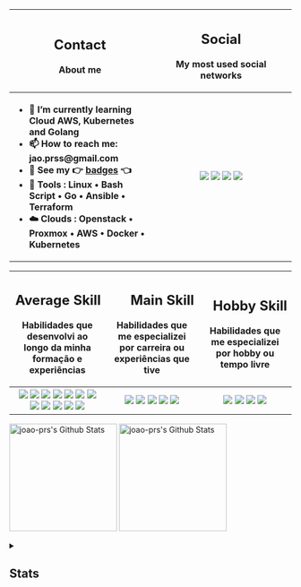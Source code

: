 <!--
## Bem-vindo ao meu portfólio.
## Social
[![Insta](https://img.shields.io/badge/jprs.drw-E4405F?style=for-the-badge&logo=instagram&logoColor=white)](https://www.instagram.com/jprs.drw/)
[![Linkedin](https://img.shields.io/badge/joao_prs-0E76A8?style=for-the-badge&logo=linkedin&logoColor=white)](https://www.linkedin.com/in/joao-prs/)
-->

<table>
  <tr>
    <th> <h2 align="center">Contact</h2><p>About me</p> </th>
    <th> <h2 align="center">Social</h2><p>My most used social networks</p> </th>
  </tr>
    <th width="50%">
      <ul align="left">
        <li>🌱 I’m currently learning Cloud AWS, Kubernetes and Golang</li>
        <li>📫 How to reach me: jao.prss@gmail.com</li>
        <li>🏅 See my 👉 <a href="https://www.credly.com/users/joao-prs">badges</a> 👈</li>
        <li>🧰 Tools : Linux • Bash Script • Go • Ansible • Terraform</li>
        <li>☁️ Clouds : Openstack • Proxmox • AWS • Docker • Kubernetes</li>
      </ul>
    </th>
    <th width="50%">
      <a href="https://www.linkedin.com/in/joao-prs/"><img src="https://img.shields.io/badge/joao_prs-0E76A8?style=for-the-badge&logo=linkedin&logoColor=white"></a>
      <a href="https://www.instagram.com/jprs.drw/"><img src="https://img.shields.io/badge/jprs.drw-E4405F?style=for-the-badge&logo=instagram&logoColor=white"></a>
      <a href="https://linktr.ee/joao_prs"><img src="https://img.shields.io/badge/joao_prs-58DC65?style=for-the-badge&logo=linktree&logoColor=white"></a>
      <a href="https://joao-prs.itch.io/"><img src="https://img.shields.io/badge/joao_prs-FF9A4E?style=for-the-badge&logo=itch.io&logoColor=white"></a>
    </th>
</table>

<!--
## Skills
![Linux](https://img.shields.io/badge/-Linux-FCC624?style=flat-square&logo=linux&logoColor=black)
![Docker](https://img.shields.io/badge/-Docker-46a2f1?style=flat-square&logo=docker&logoColor=white)
![PS](https://img.shields.io/badge/-Photoshop-31A8FF?style=flat-square&logo=Adobe%20Photoshop&logoColor=white)
![redhat](https://img.shields.io/badge/-RedHat-da1414?style=flat-square&logo=redhat&logoColor=white)
![Terraform](https://img.shields.io/badge/-Terraform-844FBA?style=flat-square&logo=terraform&logoColor=white)
![aws](https://img.shields.io/badge/-AWS-ff9538?style=flat-square&logo=amazon&logoColor=white)
![nginx](https://img.shields.io/badge/-Nginx-08bf0e?style=flat-square&logo=nginx&logoColor=white)
![Lua](https://img.shields.io/badge/-Lua-000080?style=flat-square&logo=lua&logoColor=white)
![Javascript](https://img.shields.io/badge/-JavaScript-fff519?style=flat-square&logo=javascript&logoColor=black)
![Golang](https://img.shields.io/badge/-Go-00ADD8?style=flat-square&logo=go&logoColor=white)
![Python](https://img.shields.io/badge/-Python-ffec29?style=flat-square&logo=python&logoColor=black)
![PHP](https://img.shields.io/badge/-php-775ec2?style=flat-square&logo=php&logoColor=white)
![Mariadb](https://img.shields.io/badge/-MariaDB-003545?style=flat-square&logo=mariadb&logoColor=white) 
![Postgresql](https://img.shields.io/badge/-Postgresql-427db5?style=flat-square&logo=postgresql&logoColor=white)

![Manjaro](https://img.shields.io/badge/-Manjaro-35BF5C?style=flat-square&logo=manjaro&logoColor=white)
![Arch](https://img.shields.io/badge/-Arch-168eca?style=flat-square&logo=arch-linux&logoColor=white)
-->

<table>
  <tr>
    <th><h2 align="right">Average Skill</h2><p>Habilidades que desenvolvi ao longo da minha formação e experiências</p></th>
    <th><h2 align="right">Main Skill</h2><p>Habilidades que me especializei por carreira ou experiências que tive</p></th>
    <th><h2 align="right">Hobby Skill</h2><p>Habilidades que me especializei por hobby ou tempo livre</p></th>
  </tr>
    <th width="34%"> <img src="https://img.shields.io/badge/-RedHat-da1414?style=flat-square&logo=redhat&logoColor=white"> <img src="https://img.shields.io/badge/-Suse-35BF5C?style=flat-square&logo=suse&logoColor=white"> <img src="https://img.shields.io/badge/-Terraform-844FBA?style=flat-square&logo=terraform&logoColor=white"> <img src="https://img.shields.io/badge/-AWS-ff9538?style=flat-square&logo=amazon&logoColor=white"> <img src="https://img.shields.io/badge/-Nginx-08bf0e?style=flat-square&logo=nginx&logoColor=white"> <img src="https://img.shields.io/badge/-MariaDB-003545?style=flat-square&logo=mariadb&logoColor=white"> <img src="https://img.shields.io/badge/-Postgresql-427db5?style=flat-square&logo=postgresql&logoColor=white"> <img src="https://img.shields.io/badge/-Python-ffec29?style=flat-square&logo=python&logoColor=black"> <img src="https://img.shields.io/badge/-Go-00ADD8?style=flat-square&logo=go&logoColor=white"> <img src="https://img.shields.io/badge/-Lua-000080?style=flat-square&logo=lua&logoColor=white"> <img src="https://img.shields.io/badge/-JavaScript-fff519?style=flat-square&logo=javascript&logoColor=black"> <img src="https://img.shields.io/badge/-php-775ec2?style=flat-square&logo=php&logoColor=white"> </th>
  <th width="33%"><img src="https://img.shields.io/badge/-Git-F05032?style=flat-square&logo=git&logoColor=white"> <img src="https://img.shields.io/badge/-Linux-FCC624?style=flat-square&logo=linux&logoColor=black"> <img src="https://img.shields.io/badge/-Docker-46a2f1?style=flat-square&logo=docker&logoColor=white"> <img src="https://img.shields.io/badge/-Kubernetes-3887ff?style=flat-square&logo=kubernetes&logoColor=white"> <img src="https://img.shields.io/badge/-Proxmox-db7716?style=flat-square&logo=proxmox&logoColor=white"> </th>
  <th width="33%"><img src="https://img.shields.io/badge/-Arch-168eca?style=flat-square&logo=arch-linux&logoColor=white"> <img src="https://img.shields.io/badge/-Photoshop-14249E?style=flat-square&logo=Adobe%20Photoshop&logoColor=white"> <img src="https://img.shields.io/badge/-Davinci-f14522?style=flat-square&logo=davinciresolve&logoColor=white"> <img src="https://img.shields.io/badge/-Blender-ed961e?style=flat-square&logo=blender&logoColor=white"> </th>
</table>

<a href="https://github.com/joao-prs"><img alt="joao-prs's Github Stats" src="https://github-readme-stats.vercel.app/api/top-langs/?username=joao-prs&langs_count=8&layout=compact&theme=react&hide_border=true&bg_color=16131f&title_color=a788fa&icon_color=F8D866&hide=Jupyter%20Notebook,Roff" height="192px"></a> <a href="https://github.com/joao-prs"><img alt="joao-prs's Github Stats" src="https://github-readme-stats.vercel.app/api/?username=joao-prs&show_icons=true&include_all_commits=true&count_private=true&theme=react&hide_border=true&bg_color=16131f&title_color=a788fa&icon_color=F8D866" height="192px"/></a>
  
<details> 
  <summary><h2>Stats</h2></summary>

  <a href="https://github.com/ashutosh00710/github-readme-activity-graph"><img alt="joao-prs's Activity Graph" src="https://github-readme-activity-graph.vercel.app/graph/?username=joao-prs&bg_color=16131f&color=a788fa&line=cab6fe&point=FFFFFF&hide_border=true" /></a>
</details>

<!--
<details> 
  <summary><h2>Badges</h2></summary>
  <p>
  <a href="https://www.credly.com/badges/f26d3f58-6db9-4ea9-a9cf-03566aaa411c/linked_in_profile"><img alt="joao-prs's AWS badges" src="https://images.credly.com/size/340x340/images/00634f82-b07f-4bbd-a6bb-53de397fc3a6/image.png" width="120px"/></a>
  <a href="https://www.credly.com/badges/22b0b9a3-e744-4cc3-8463-a311d6886fd6"><img alt="joao-prs's AWS badges" src="https://images.credly.com/size/340x340/images/9358115e-ead7-47c2-91e2-165b6a650a1b/image.png" width="120px"/></a>
  <a href="https://www.credly.com/badges/3c24044e-5fd4-489e-a340-56dc1958273e"><img alt="IBM badges" src="https://images.credly.com/size/340x340/images/5624b38a-5471-4d5c-a2bd-f4575babaa61/image.png" width="100px"/></a>
  <a href="https://www.credly.com/badges/a853e7cd-0c4b-40fa-8f82-1c59c09de523/linked_in_profile"><img alt="linux foundation badges" src="https://images.credly.com/size/340x340/images/9fb38928-c145-4952-9bab-7cb81082ff4f/image.png" width="100px"/></a>  
  <a href="https://www.credly.com/badges/c20d9831-fd9c-4d9c-8d12-09016b21787d"><img alt="linux foundation badges" src="https://images.credly.com/images/e99e035b-06c9-4a97-b96e-2cad2756180c/blob" width="100px"/></a>
  <a href="https://www.credly.com/earner/earned/badge/63b1ead1-1fc0-43cf-9ae8-99faaf5dd5a8"><img alt="joao-prs's Cisco badges" src="https://images.credly.com/size/340x340/images/af8c6b4e-fc31-47c4-8dcb-eb7a2065dc5b/I2CS__1_.png" width="100px"/></a>
  <a href="https://www.credly.com/earner/earned/badge/9bab5004-ec97-4ce3-a585-04575ceb7100"><img alt="joao-prs's Cisco badges" src="https://images.credly.com/size/340x340/images/0ca5f542-fb5e-4a22-9b7a-c1a1ce4c3db7/EndpointSecurity.png" width="100px"/></a>
  </p>
</details>
-->